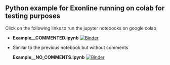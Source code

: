## Python example for **Exonline** running on colab for testing purposes

Click on the following links to run the jupyter notebooks on google colab 

* **Example__COMMENTED.ipynb** [![Binder](https://colab.research.google.com/assets/colab-badge.svg)](https://colab.research.google.com/github/joaochenriques/OpenEDX/blob/main/Example_running_in_colab/Example__COMMENTED.ipynb)

* Similar to the previous notebook but without comments 

    **Example__NO_COMMENTS.ipynb** [![Binder](https://colab.research.google.com/assets/colab-badge.svg)](https://colab.research.google.com/github/joaochenriques/OpenEDX/blob/main/Example_running_in_colab/Example__NO_COMMENTS.ipynb)

